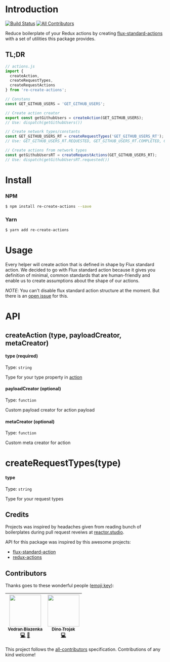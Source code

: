# Introduction
[![Build Status](https://travis-ci.org/reactor-studio/re-create-actions.svg?branch=master)](https://travis-ci.org/reactor-studio/re-create-actions)
[![All Contributors](https://img.shields.io/badge/all_contributors-2-orange.svg?style=flat-square)](#contributors)


Reduce boilerplate of your Redux actions by creating [flux-standard-actions](https://github.com/acdlite/flux-standard-action) with a set of utilities this package provides.

## TL;DR

```javascript
// actions.js
import {
  createAction,
  createRequestTypes,
  createRequestActions
} from 're-create-actions';

// Constans
const GET_GITHUB_USERS = 'GET_GITHUB_USERS';

// Create action creator
export const getGithubUsers = createAction(GET_GITHUB_USERS);
// Use: dispatch(getGithubUsers())

// Create network types/constants
const GET_GITHUB_USERS_RT = createRequestTypes('GET_GITHUB_USERS_RT');
// Use: GET_GITHUB_USERS_RT.REQUESTED, GET_GITHUB_USERS_RT.COMPLETED, GET_GITHUB_USERS_RT.FAILED

// Create actions from network types
const getGithubUsersRT = createRequestActions(GET_GITHUB_USERS_RT);
// Use: dispatch(getGithubUsersRT.requested())

```

# Install

### NPM
```bash
$ npm install re-create-actions --save
```

### Yarn
```bash
$ yarn add re-create-actions
```

# Usage
Every helper will create action that is defined in shape by Flux standard action. We decided to go with Flux standard action because it gives you definition of minimal, common standards that are human-friendly and enable
us to create assumptions about the shape of our actions.

*NOTE*: You can't disable flux standard action structure at the moment. But there is an [open issue]() for this.

# API

## createAction (type, payloadCreator, metaCreator)

#### type (required)
Type: `string`

Type for your type property in [action](https://redux.js.org/basics/actions)

#### payloadCreator (optional)
Type: `function`

Custom payload creator for action payload

#### metaCreator (optional)
Type: `function`

Custom meta creator for action


# createRequestTypes(type)

#### type
Type: `string`

Type for your request types

## Credits
Projects was inspired by headaches given from reading bunch of boilerplates during pull request reveiws at [reactor.studio](https://github.com/reactor-studio`).

API for this package was inspired by this awesome projects:
* [flux-standard-action](https://github.com/acdlite/flux-standard-action)
* [redux-actions](https://github.com/reduxactions/redux-actions)


## Contributors

Thanks goes to these wonderful people ([emoji key](https://github.com/kentcdodds/all-contributors#emoji-key)):

<!-- ALL-CONTRIBUTORS-LIST:START - Do not remove or modify this section -->
<!-- prettier-ignore -->
| [<img src="https://avatars3.githubusercontent.com/u/1723170?v=4" width="100px;"/><br /><sub><b>Vedran Blazenka</b></sub>](https://www.vblazenka.com/)<br />[💻](https://github.com/reactor-studio/re-create-actions/commits?author=wedranb "Code") [📖](https://github.com/reactor-studio/re-create-actions/commits?author=wedranb "Documentation") | [<img src="https://avatars2.githubusercontent.com/u/1530952?v=4" width="100px;"/><br /><sub><b>Dino Trojak</b></sub>](http://reactor.studio)<br />[💻](https://github.com/reactor-studio/re-create-actions/commits?author=dinodsaurus "Code") |
| :---: | :---: |
<!-- ALL-CONTRIBUTORS-LIST:END -->

This project follows the [all-contributors](https://github.com/kentcdodds/all-contributors) specification. Contributions of any kind welcome!
